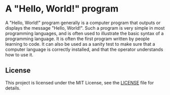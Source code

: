 # A "Hello, World!" program

A "Hello, World!" program generally is a computer program that outputs or displays the message "Hello, World!". Such a program is very simple in most programming languages, and is often used to illustrate the basic syntax of a programming language. It is often the first program written by people learning to code. It can also be used as a sanity test to make sure that a computer language is correctly installed, and that the operator understands how to use it.

## License

This project is licensed under the MIT License, see the [LICENSE](https://github.com/vredzhepov/helloworld/blob/master/LICENSE) file for details.

